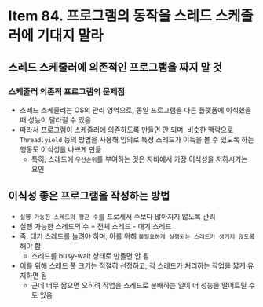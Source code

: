 # Item 84. 프로그램의 동작을 스레드 스케줄러에 기대지 말라

## 스레드 스케줄러에 의존적인 프로그램을 짜지 말 것

### 스케줄러 의존적 프로그램의 문제점

- 스레드 스케줄러는 OS의 관리 영역으로, 동일 프로그램을 다른 플랫폼에 이식했을 때 성능이 달라질 수 있음
- 따라서 프로그램이 스케줄러에 의존하도록 만들면 안 되며, 비슷한 맥락으로 `Thread.yield` 등의 방법을 사용해 임의로 특정 스레드가 이득을 볼 수 있도록 하는 행동도 이식성을 나쁘게 만듦
    - 특히, 스레드에 `우선순위`를 부여하는 것은 자바에서 가장 이식성을 저하시키는 요인

## 이식성 좋은 프로그램을 작성하는 방법

- `실행 가능한 스레드의 평균 수`를 프로세서 수보다 많아지지 않도록 관리
- 실행 가능한 스레드의 수 = 전체 스레드 - 대기 스레드
- 즉, 대기 스레드를 늘려야 하며, 이를 위해 `불필요하게 실행되는 스레드가 생기지 않도록` 해야 함
    - 스레드를 busy-wait 상태로 만들면 안 됨
- 이를 위해 스레드 풀 크기는 적절히 선정하고, 각 스레드가 처리하는 작업을 짧게 유지하면 됨
    - 근데 너무 짧으면 오히려 작업을 스레드로 분배하는 일이 더 성능을 떨어트릴 수도 있음

